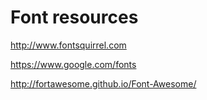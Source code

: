 # Font resources

http://www.fontsquirrel.com

https://www.google.com/fonts

http://fortawesome.github.io/Font-Awesome/
